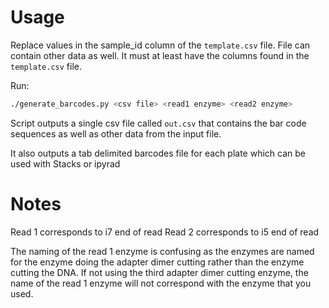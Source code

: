 # Usage
Replace values in the sample_id column of the `template.csv` file. File
can contain other data as well. It must at least have the columns found
in the `template.csv` file.

Run:
```bash
./generate_barcodes.py <csv file> <read1 enzyme> <read2 enzyme> 
```
Script outputs a single csv file called `out.csv` that contains the bar code sequences 
as well as other data from the input file.

It also outputs a tab delimited barcodes file for each plate which can be used with Stacks or ipyrad

# Notes
Read 1 corresponds to i7 end of read
Read 2 corresponds to i5 end of read

The naming of the read 1 enzyme is confusing as the enzymes are named for 
the enzyme doing the adapter dimer cutting rather than the enzyme cutting the 
DNA. If not using the third adapter dimer cutting enzyme, the name of 
the read 1 enzyme will not correspond with the enzyme that you used. 
